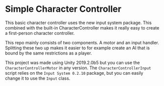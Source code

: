 # Simple Character Controller
This basic character controller uses the new input system package. This combined with the built-in CharacterController makes it really easy to create a first-person character controller.

This repo mainly consists of two components. A motor and an input handler. Splitting these two up makes it easier to for example create an AI that is bound by the same restrictions as a player.

This project was made using Unity 2019.2.0b5 but you can use the `CharacterControllerMotor` in any version. The `CharacterControllerInput` script relies on the `Input System 0.2.10` package, but you can easily change it to use the `Input` class.